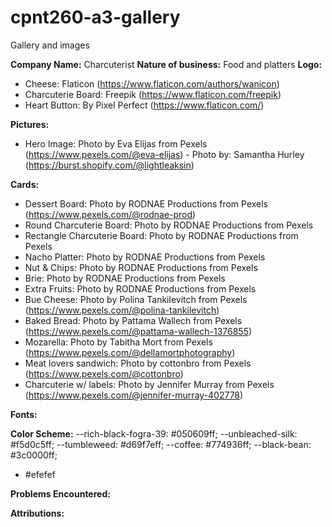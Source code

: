 # cpnt260-a3-gallery
Gallery and images

**Company Name:** Charcuterist
**Nature of business:** Food and platters
**Logo:** 
- Cheese: Flaticon (https://www.flaticon.com/authors/wanicon)
- Charcuterie Board: Freepik (https://www.flaticon.com/freepik)
- Heart Button: By Pixel Perfect (https://www.flaticon.com/)

**Pictures:**
- Hero Image: Photo by Eva Elijas from Pexels (https://www.pexels.com/@eva-elijas)
              -  Photo by: Samantha Hurley (https://burst.shopify.com/@lightleaksin)

**Cards:**
- Dessert Board: Photo by RODNAE Productions from Pexels (https://www.pexels.com/@rodnae-prod)
- Round Charcuterie Board: Photo by RODNAE Productions from Pexels
- Rectangle Charcuterie Board: Photo by RODNAE Productions from Pexels
- Nacho Platter: Photo by RODNAE Productions from Pexels
- Nut & Chips: Photo by RODNAE Productions from Pexels
- Brie: Photo by RODNAE Productions from Pexels
- Extra Fruits: Photo by RODNAE Productions from Pexels
- Bue Cheese: Photo by Polina Tankilevitch from Pexels (https://www.pexels.com/@polina-tankilevitch)
- Baked Bread: Photo by Pattama Wallech from Pexels (https://www.pexels.com/@pattama-wallech-1376855)
- Mozarella: Photo by Tabitha Mort from Pexels (https://www.pexels.com/@dellamortphotography)
- Meat lovers sandwich: Photo by cottonbro from Pexels (https://www.pexels.com/@cottonbro)
- Charcuterie w/ labels: Photo by Jennifer Murray from Pexels (https://www.pexels.com/@jennifer-murray-402778)

**Fonts:**

**Color Scheme:**
--rich-black-fogra-39: #050609ff;
--unbleached-silk: #f5d0c5ff;
--tumbleweed: #d69f7eff;
--coffee: #774936ff;
--black-bean: #3c0000ff;
-  	#efefef


**Problems Encountered:**



**Attributions:**











